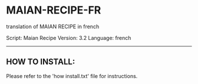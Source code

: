 # MAIAN-RECIPE-FR
translation of MAIAN RECIPE in french

Script: Maian Recipe
Version: 3.2
Language: french

---------------
HOW TO INSTALL:
---------------
Please refer to the 'how install.txt' file for instructions.
